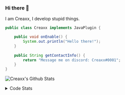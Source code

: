 ### Hi there 👋

I am Creaxx, I develop stupid things. 

```java
public class Creaxx implements JavaPlugin {

    public void onEnable() {
        System.out.println("Hello there!");
    }
    
    public String getContactInfo() {
        return "Message me on discord: Creaxx#0001";
    }
}
```

![Creaxx's Github Stats](https://github-readme-stats.vercel.app/api?username=CreaxxOG&show_icons=true&theme=dark&count_private=true)

<details>
  <summary>Code Stats</summary>

<!--START_SECTION:waka-->
![Code Time](http://img.shields.io/badge/Code%20Time-1%2C166%20hrs%2031%20mins-blue)

![Lines of code](https://img.shields.io/badge/From%20Hello%20World%20I%27ve%20Written-548.9%20thousand%20lines%20of%20code-blue)

**🐱 My GitHub Data** 

> 📦 66.3 kB Used in GitHub's Storage 
 > 
> 🏆 1,120 Contributions in the Year 2023
 > 
> 🚫 Not Opted to Hire
 > 
> 📜 4 Public Repositories 
 > 
> 🔑 2 Private Repositories 
 > 
**I'm an Early 🐤** 

```text
🌞 Morning                286 commits         ██░░░░░░░░░░░░░░░░░░░░░░░   07.35 % 
🌆 Daytime                1683 commits        ███████████░░░░░░░░░░░░░░   43.26 % 
🌃 Evening                1866 commits        ████████████░░░░░░░░░░░░░   47.97 % 
🌙 Night                  55 commits          ░░░░░░░░░░░░░░░░░░░░░░░░░   01.41 % 
```
📅 **I'm Most Productive on Saturday** 

```text
Monday                   468 commits         ███░░░░░░░░░░░░░░░░░░░░░░   12.03 % 
Tuesday                  493 commits         ███░░░░░░░░░░░░░░░░░░░░░░   12.67 % 
Wednesday                528 commits         ███░░░░░░░░░░░░░░░░░░░░░░   13.57 % 
Thursday                 625 commits         ████░░░░░░░░░░░░░░░░░░░░░   16.07 % 
Friday                   351 commits         ██░░░░░░░░░░░░░░░░░░░░░░░   09.02 % 
Saturday                 757 commits         █████░░░░░░░░░░░░░░░░░░░░   19.46 % 
Sunday                   668 commits         ████░░░░░░░░░░░░░░░░░░░░░   17.17 % 
```


📊 **This Week I Spent My Time On** 

```text
💬 Programming Languages: 
Java                     10 hrs 17 mins      ████████████████████████░   95.37 % 
XML                      22 mins             █░░░░░░░░░░░░░░░░░░░░░░░░   03.49 % 
CLASS                    3 mins              ░░░░░░░░░░░░░░░░░░░░░░░░░   00.55 % 
YAML                     1 min               ░░░░░░░░░░░░░░░░░░░░░░░░░   00.28 % 
HTML                     0 secs              ░░░░░░░░░░░░░░░░░░░░░░░░░   00.14 % 

🔥 Editors: 
IntelliJ                 10 hrs 47 mins      █████████████████████████   100.00 % 
```

**I Mostly Code in Java** 

```text
Java                     56 repos            ████████████████████░░░░░   81.16 % 
Kotlin                   8 repos             ███░░░░░░░░░░░░░░░░░░░░░░   11.59 % 
CSS                      2 repos             █░░░░░░░░░░░░░░░░░░░░░░░░   02.90 % 
TypeScript               2 repos             █░░░░░░░░░░░░░░░░░░░░░░░░   02.90 % 
EJS                      1 repo              ░░░░░░░░░░░░░░░░░░░░░░░░░   01.45 % 
```




 Last Updated on 04/04/2023 18:22:05 UTC
<!--END_SECTION:waka-->
</details>
